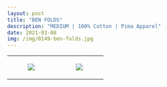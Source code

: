 ```yaml
---
layout: post
title: "BEN FOLDS"
description: "MEDIUM | 100% Cotton | Pima Apparel"
date: 2021-03-08
img: /img/0149-ben-folds.jpg
---
```




<table style="width:100%;"><tr><td style="vertical-align:top;">
      <figure class="tmblr-full" data-orig-height="2048" data-orig-width="1365" data-orig-src="https://concertshirts.netlify.app/shirts/0149/0149-01.jpg"><img src="https://64.media.tumblr.com/aeb532455d9b5725b915dfb4b7905cce/426d3aa70503b1fb-dd/s540x810/4e97d90f2370bde0c75e485ab83625d1c08d5d18.jpg" data-orig-height="2048" data-orig-width="1365" data-orig-src="https://concertshirts.netlify.app/shirts/0149/0149-01.jpg"/></figure></td>
    <td style="vertical-align:top;">
      <figure class="tmblr-full" data-orig-height="2048" data-orig-width="1365" data-orig-src="https://concertshirts.netlify.app/shirts/0149/0149-02.jpg"><img src="https://64.media.tumblr.com/cf50e549b5fa179513d30dc59a0f4d7c/426d3aa70503b1fb-40/s540x810/ff5d8ad645214bfcdfa1ce06403330c03ec32092.jpg" data-orig-height="2048" data-orig-width="1365" data-orig-src="https://concertshirts.netlify.app/shirts/0149/0149-02.jpg"/></figure></td>
  </tr></table>
